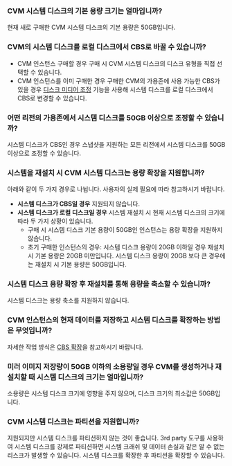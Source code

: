### CVM 시스템 디스크의 기본 용량 크기는 얼마입니까?
현재 새로 구매한 CVM 시스템 디스크의 기본 용량은 50GB입니다.

### CVM의 시스템 디스크를 로컬 디스크에서 CBS로 바꿀 수 있습니까?
- CVM 인스턴스 구매할 경우
구매 시 CVM 시스템 디스크의 디스크 유형을 직접 선택할 수 있습니다.
- CVM 인스턴스를 이미 구매한 경우
구매한 CVM의 가용존에 사용 가능한 CBS가 있을 경우 [디스크 미디어 조정](https://intl.cloud.tencent.com/document/product/213/32365) 기능을 사용해 시스템 디스크를 로컬 디스크에서 CBS로 변경할 수 있습니다.

### 어떤 리전의 가용존에서 시스템 디스크를 50GB 이상으로 조정할 수 있습니까?
시스템 디스크가 CBS인 경우 스냅샷을 지원하는 모든 리전에서 시스템 디스크를 50GB 이상으로 조정할 수 있습니다.

### 시스템을 재설치 시 CVM 시스템 디스크는 용량 확장을 지원합니까?
아래와 같이 두 가지 경우로 나뉩니다. 사용자의 실제 필요에 따라 참고하시기 바랍니다.
- **시스템 디스크가 CBS일 경우**
 지원되지 않습니다.
- **시스템 디스크가 로컬 디스크일 경우**
  시스템 재설치 시 현재 시스템 디스크의 크기에 따라 두 가지 상황이 있습니다.
  - 구매 시 시스템 디스크 기본 용량이 50GB인 인스턴스는 용량 확장을 지원하지 않습니다.
  - 초기 구매한 인스턴스의 경우: 시스템 디스크 용량이 20GB 이하일 경우 재설치 시 기본 용량은 20GB 미만입니다. 시스템 디스크 용량이 20GB 보다 큰 경우에는 재설치 시 기본 용량은 50GB입니다.

### 시스템 디스크 용량 확장 후 재설치를 통해 용량을 축소할 수 있습니까?
시스템 디스크는 용량 축소를 지원하지 않습니다.

### CVM 인스턴스의 현재 데이터를 저장하고 시스템 디스크를 확장하는 방법은 무엇입니까?
자세한 작업 방식은 [CBS 확장](https://intl.cloud.tencent.com/document/product/213/32377)을 참고하시기 바랍니다.

### 미러 이미지 저장량이 50GB 이하의 소용량일 경우 CVM를 생성하거나 재설치할 때 시스템 디스크의 크기는 얼마입니까?
소용량은 시스템 디스크 크기에 영향을 주지 않으며, 디스크 크기의 최소값은 50GB입니다.

### CVM 시스템 디스크는 파티션을 지원합니까?

지원되지만 시스템 디스크를 파티션하지 않는 것이 좋습니다.
3rd party 도구를 사용하여 시스템 디스크를 강제로 파티션하면 시스템 크래쉬 및 데이터 손실과 같은 알 수 없는 리스크가 발생할 수 있습니다. 시스템 디스크를 확장한 후 파티션을 확장할 수 있습니다.
